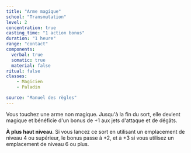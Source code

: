 ```yaml
---
title: "Arme magique"
school: "Transmutation"
level: 2
concentration: true
casting_time: "1 action bonus"
duration: "1 heure"
range: "contact"
components:
  verbal: true
  somatic: true
  material: false
ritual: false
classes:
    - Magicien
    - Paladin

source: "Manuel des règles"
---
```

Vous touchez une arme non magique. Jusqu'à la fin du sort, elle devient magique et bénéficie d'un bonus de +1 aux jets d'attaque et de dégâts.

**À plus haut niveau**. Si vous lancez ce sort en utilisant un emplacement de niveau 4 ou supérieur, le bonus passe à +2, et à +3 si vous utilisez un emplacement de niveau 6 ou plus.
